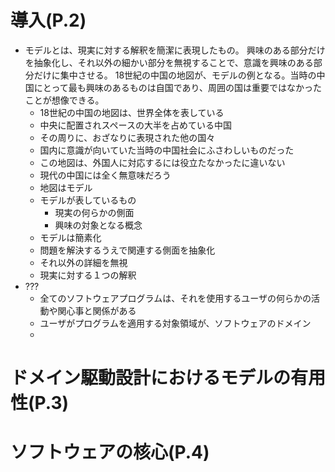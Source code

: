 # 導入(P.2)
- モデルとは、現実に対する解釈を簡潔に表現したもの。
  興味のある部分だけを抽象化し、それ以外の細かい部分を無視することで、意識を興味のある部分だけに集中させる。
  18世紀の中国の地図が、モデルの例となる。当時の中国にとって最も興味のあるものは自国であり、周囲の国は重要ではなかったことが想像できる。
    - 18世紀の中国の地図は、世界全体を表している
    - 中央に配置されスペースの大半を占めている中国
    - その周りに、おざなりに表現された他の国々
    - 国内に意識が向いていた当時の中国社会にふさわしいものだった
    - この地図は、外国人に対応するには役立たなかったに違いない
    - 現代の中国には全く無意味だろう
    - 地図はモデル
    - モデルが表しているもの
        - 現実の何らかの側面
        - 興味の対象となる概念
    - モデルは簡素化
    - 問題を解決するうえで関連する側面を抽象化
    - それ以外の詳細を無視
    - 現実に対する１つの解釈
- ???
    - 全てのソフトウェアプログラムは、それを使用するユーザの何らかの活動や関心事と関係がある
    - ユーザがプログラムを適用する対象領域が、ソフトウェアのドメイン
    - 

# ドメイン駆動設計におけるモデルの有用性(P.3)

# ソフトウェアの核心(P.4)
